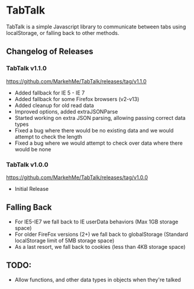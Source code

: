 # TabTalk
TabTalk is a simple Javascript library to communicate between tabs using localStorage, or falling back to other methods.

## Changelog of Releases 
### TabTalk v1.1.0
https://github.com/MarkehMe/TabTalk/releases/tag/v1.1.0
* Added fallback for IE 5 - IE 7
* Added fallback for some Firefox browsers (v2-v13)
* Added cleanup for old read data
* Improved options, added extraJSONParse
* Started working on extra JSON parsing, allowing passing correct data types 
* Fixed a bug where there would be no existing data and we would attempt to check the length
* Fixed a bug where we would attempt to check over data where there would be none

### TabTalk v1.0.0
https://github.com/MarkehMe/TabTalk/releases/tag/v1.0.0
* Initial Release



## Falling Back
* For IE5-IE7 we fall back to IE userData behaviors (Max 1GB storage space)
* For older FireFox versions (2+) we fall back to globalStorage (Standard localStorage limit of 5MB storage space)
* As a last resort, we fall back to cookies (less than 4KB storage space)

## TODO:
* Allow functions, and other data types in objects when they're talked 
